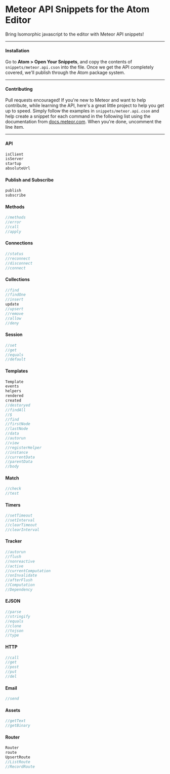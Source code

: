 Meteor API Snippets for the Atom Editor
=======================================

Bring Isomorphic javascript to the editor with Meteor API snippets!  


---------------------------------------
#### Installation  

Go to **Atom > Open Your Snippets**, and copy the contents of ``snippets/meteor.api.cson`` into the file.  Once we get the API completely covered, we'll publish through the Atom package system.  

---------------------------------------
#### Contributing  

Pull requests encouraged!  If you're new to Meteor and want to help contribute, while learning the API, here's a great little project to help you get up to speed.  Simply follow the examples in ``snippets/meteor.api.cson`` and help create a snippet for each command in the following list using the documentation from [docs.meteor.com](http://docs.meteor.com/#meteortestpackages).  When you're done, uncomment the line item.  




---------------------------------------
#### API

````js
isClient
isServer
startup
absoluteUrl
````

#### Publish and Subscribe
````js
publish
subscribe
````

#### Methods
````js
//methods
//error
//call
//apply
````

#### Connections
````js
//status
//reconnect
//disconnect
//connect
````

#### Collections
````js
//find
//findOne
//insert
update
//upsert
//remove
//allow
//deny
````

#### Session
````js
//set
//get
//equals
//default
````

#### Templates
````js
Template
events
helpers
rendered
created
//destoryed
//findAll
//$
//find
//firstNode
//lastNode
//data
//autorun
//view
//registerHelper
//instance
//currentData
//parentData
//body
````

#### Match
````js
//check
//test
````

#### Timers
````js
//setTimeout
//setInterval
//clearTimeout
//clearInterval
````

#### Tracker
````js
//autorun
//flush
//nonreactive
//active
//currentComputation
//onInvalidate
//afterFlush
//Computation
//Dependency
````


#### EJSON
````js
//parse
//stringify
//equals
//clone
//tojson
//type
````

#### HTTP
````js
//call
//get
//post
//put
//del
````

#### Email
````js
//send
````

#### Assets
````js
//getText
//getBinary
````

#### Router
````js
Router
route
UpsertRoute
//ListRoute
//RecordRoute
````

